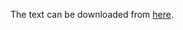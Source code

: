 The text can be downloaded from [here](https://drive.google.com/file/d/1evteVh9wMQnC_ca2lV1L6OhzylNX2a4E/view?usp=sharing).

